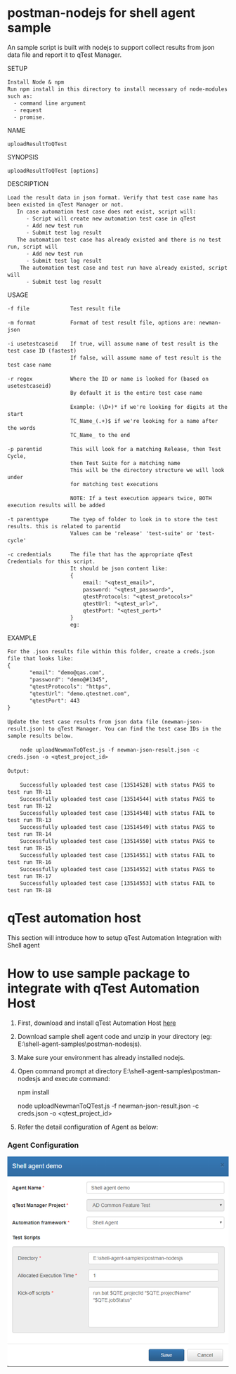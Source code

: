 # postman-nodejs for shell agent sample

An sample script is built with nodejs to support collect results from json data file and report it to qTest Manager.

SETUP

	Install Node & npm
    Run npm install in this directory to install necessary of node-modules such as:
      - command line argument
      - request
      - promise.

NAME

    uploadResultToQTest

SYNOPSIS

    uploadResultToQTest [options]

DESCRIPTION

    Load the result data in json format. Verify that test case name has been existed in qTest Manager or not.
       In case automation test case does not exist, script will:
          - Script will create new automation test case in qTest
          - Add new test run
          - Submit test log result
       The automation test case has already existed and there is no test run, script will
          - Add new test run
          - Submit test log result
        The automation test case and test run have already existed, script will
          - Submit test log result

USAGE

    -f file             Test result file

    -m format           Format of test result file, options are: newman-json

    -i usetestcaseid    If true, will assume name of test result is the test case ID (fastest)
                        If false, will assume name of test result is the test case name

    -r regex            Where the ID or name is looked for (based on usetestcaseid)
                        By default it is the entire test case name

                        Example: (\D+)* if we're looking for digits at the start
                        TC_Name_(.+)$ if we're looking for a name after the words
                        TC_Name_ to the end

    -p parentid         This will look for a matching Release, then Test Cycle,
                        then Test Suite for a matching name
                        This will be the directory structure we will look under
                        for matching test executions

                        NOTE: If a test execution appears twice, BOTH execution results will be added

    -t parenttype       The tyep of folder to look in to store the test results. this is related to parentid
                        Values can be 'release' 'test-suite' or 'test-cycle'

    -c credentials      The file that has the appropriate qTest Credentials for this script.
                        It should be json content like:
                        {
                            email: "<qtest_email>",
                            password: "<qtest_password>",
                            qtestProtocols: "<qtest_protocols>"
                            qtestUrl: "<qtest_url>",
                            qtestPort: "<qtest_port>"
                        }
                        eg:


EXAMPLE

	For the .json results file within this folder, create a creds.json file that looks like:
	{
           "email": "demo@qas.com",
           "password": "demo@#1345",
           "qtestProtocols": "https",
           "qtestUrl": "demo.qtestnet.com",
           "qtestPort": 443
    }

    Update the test case results from json data file (newman-json-result.json) to qTest Manager. You can find the test case IDs in the sample results below.

	    node uploadNewmanToQTest.js -f newman-json-result.json -c creds.json -o <qtest_project_id>

    Output:

        Successfully uploaded test case [13514528] with status PASS to test run TR-11
        Successfully uploaded test case [13514544] with status PASS to test run TR-12
        Successfully uploaded test case [13514548] with status FAIL to test run TR-13
        Successfully uploaded test case [13514549] with status PASS to test run TR-14
        Successfully uploaded test case [13514550] with status PASS to test run TR-15
        Successfully uploaded test case [13514551] with status FAIL to test run TR-16
        Successfully uploaded test case [13514552] with status PASS to test run TR-17
        Successfully uploaded test case [13514553] with status FAIL to test run TR-18

# qTest automation host
 This section will introduce how to setup qTest Automation Integration with Shell agent
 
# How to use sample package to integrate with qTest Automation Host
1. First, download and install qTest Automation Host [here](https://support.qasymphony.com/hc/en-us/articles/115005225543-Download-Automation-Agent-Host)
2. Download sample shell agent code and unzip in your directory (eg: E:\shell-agent-samples\postman-nodesjs).
3. Make sure your environment has already installed nodejs.
4. Open command prompt at directory E:\shell-agent-samples\postman-nodesjs and execute command: 
    
    npm install
    
    node uploadNewmanToQTest.js -f newman-json-result.json -c creds.json -o <qtest_project_id>

5. Refer the detail configuration of Agent as below:

### Agent Configuration
![Agent Configuration](/postman-nodesjs/images/shell-agent.png?raw=true)